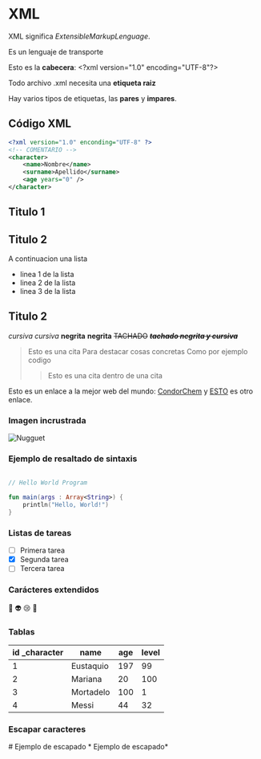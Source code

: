 # XML
XML significa _ExtensibleMarkupLenguage_.

Es un lenguaje de transporte

Esto es la **cabecera**: \<?xml version="1.0" encoding="UTF-8"?\>

Todo archivo .xml necesita una **etiqueta raiz**

Hay varios tipos de etiquetas, las **pares** y **impares**.

## Código XML
```XML 
<?xml version="1.0" enconding="UTF-8" ?>
<!-- COMENTARIO -->
<character>
	<name>Nombre</name>
	<surname>Apellido</surname>
	<age years="0" />
</character>
```

## Titulo 1

## Titulo 2
A continuacion una lista

* linea 1 de la lista
* linea 2 de la lista
* linea 3 de la lista

## Titulo 2
*cursiva* _cursiva_
**negrita** __negrita__
~~TACHADO~~
~~***tachado negrita y cursiva***~~

> Esto es una cita
> Para destacar cosas concretas
> Como por ejemplo codigo
>> Esto es una cita dentro de una cita

Esto es un enlace a la mejor web del mundo:
[CondorChem](http://condorchem.com)
y [ESTO](http://enti.cat) es otro enlace.

### Imagen incrustrada
![Nugguet](https://i.etsystatic.com/18862914/r/il/9ddd2d/3355087118/il_570xN.3355087118_rgbz.jpg)

### Ejemplo de resaltado de sintaxis
```kotlin
	
// Hello World Program

fun main(args : Array<String>) {
    println("Hello, World!")
}

```

### Listas de tareas
- [ ] Primera tarea
- [X] Segunda tarea
- [ ] Tercera tarea

### Carácteres extendidos
:poop: :alien: :cry: :imp:

### Tablas

| id _character | name | age | level |
| --- | --- | --- | --- |
| 1 | Eustaquio | 197 | 99 |
| 2 | Mariana | 20 | 100 |
| 3 | Mortadelo | 100 | 1 |
| 4 | Messi | 44 | 32 |

### Escapar caracteres

\# Ejemplo de escapado
\* Ejemplo de escapado\*